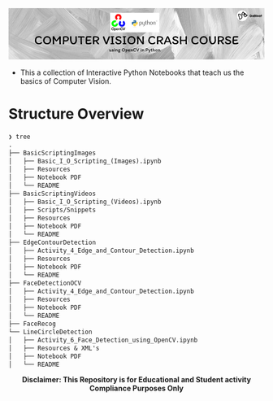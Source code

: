 ![Header](cvcc-banner.png)

- This a collection of Interactive Python Notebooks that teach us the basics of Computer Vision.

# Structure Overview


```
❯ tree
.
├── BasicScriptingImages
│   ├── Basic_I_O_Scripting_(Images).ipynb
│   ├── Resources
│   ├── Notebook PDF
│   └── README
├── BasicScriptingVideos
│   ├── Basic_I_O_Scripting_(Videos).ipynb
│   ├── Scripts/Snippets
│   ├── Resources
│   ├── Notebook PDF
│   └── README
├── EdgeContourDetection
│   ├── Activity_4_Edge_and_Contour_Detection.ipynb
│   ├── Resources
│   ├── Notebook PDF
│   └── README
├── FaceDetectionOCV
│   ├── Activity_4_Edge_and_Contour_Detection.ipynb
│   ├── Resources
│   ├── Notebook PDF
│   └── README
├── FaceRecog
└── LineCircleDetection
│   ├── Activity_6_Face_Detection_using_OpenCV.ipynb
│   ├── Resources & XML's
│   ├── Notebook PDF
│   └── README
```
<p align="center"><b>Disclaimer: This Repository is for Educational and Student activity Compliance Purposes Only</b></p>
